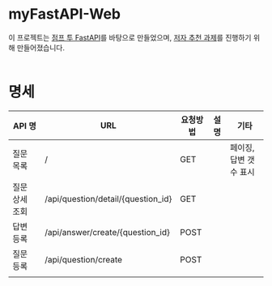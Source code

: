 # myFastAPI-Web

이 프로젝트는 [점프 투 FastAPI](https://wikidocs.net/book/8531)를 바탕으로 만들었으며,
[저자 추천 과제](https://wikidocs.net/177232)를 진행하기 위해 만들어졌습니다.
<br/>
<br/>
# 명세
| API 명| URL| 요청방법| 설명 | 기타 |
|---|---|---|---|---|
|질문 목록|/|GET||페이징, 답변 갯수 표시|
|질문 상세 조회|/api/question/detail/{question_id}|GET|||
|답변 등록|/api/answer/create/{question_id}|POST|||
|질문 등록|/api/question/create|POST|||
||||||

